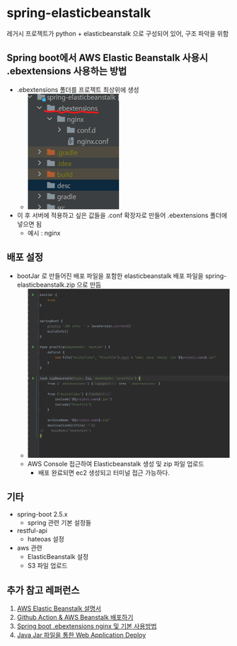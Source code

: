 # spring-elasticbeanstalk
레거시 프로젝트가 python + elasticbeanstalk 으로 구성되어 있어, 구조 파악을 위함

## Spring boot에서 AWS Elastic Beanstalk 사용시 .ebextensions 사용하는 방법
* .ebextensions 폴더를 프로젝트 최상위에 생성
  * ![.extensions](desc/make-ebextensions.png)
* 이 후 서버에 적용하고 싶은 값들을 .conf 확장자로 만들어 .ebextensions 폴더에 넣으면 됨
  * 예시 : nginx
  

## 배포 설정
* bootJar 로 만들어진 배포 파일을 포함한 elasticbeanstalk 배포 파일을 spring-elasticbeanstalk.zip 으로 만듬
  * ![.extensions](desc/elasticbeanstalk-build-gradle.png)
  * AWS Console 접근하여 Elasticbeanstalk 생성 및 zip 파일 업로드
    * 배포 완료되면 ec2 생성되고 터미널 접근 가능하다.

  
## 기타
* spring-boot 2.5.x
  * spring 관련 기본 설정들
* restful-api
  * hateoas 설정
* aws 관련
  * ElasticBeanstalk 설정
  * S3 파일 업로드


## 추가 참고 레퍼런스
1. [AWS Elastic Beanstalk 설명서](https://docs.aws.amazon.com/ko_kr/elastic-beanstalk/?id=docs_gateway)
2. [Github Action & AWS Beanstalk 배포하기](https://jojoldu.tistory.com/549)
3. [Spring boot .ebextensions nginx 및 기본 사용방법](https://wky.kr/45)
4. [Java Jar 파일을 통한 Web Application Deploy](https://browndwarf.tistory.com/66) 
